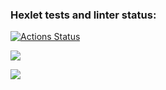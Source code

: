 ### Hexlet tests and linter status:
[![Actions Status](https://github.com/NikitaStarikovF/frontend-project-lvl1/workflows/hexlet-check/badge.svg)](https://github.com/NikitaStarikovF/frontend-project-lvl1/actions)

<a href="https://codeclimate.com/github/NikitaStarikovF/frontend-project-lvl1/maintainability"><img src="https://api.codeclimate.com/v1/badges/602427f0cc82fa16fc4d/maintainability" /></a>

<a href="https://github.com/NikitaStarikovF/frontend-project-lvl1/workflows/Node.jsCI/badge.svg"><img
src="https://github.com/actions/hello-world/workflows/Greet%20Everyone/badge.svg" /></a>                                                                                                     
